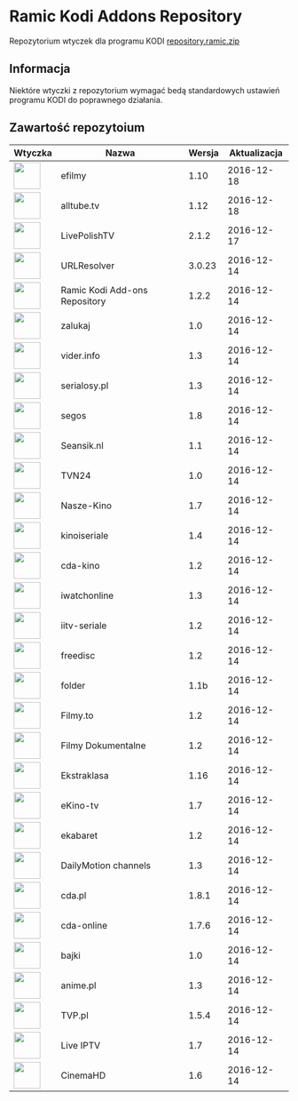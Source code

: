 # Ramic Kodi Addons Repository
Repozytorium wtyczek dla programu KODI
[repository.ramic.zip](https://github.com/ramicspa/kodi/raw/master/repository.ramic.zip)
## Informacja
Niektóre wtyczki z repozytorium wymagać bedą standardowych ustawień programu KODI do poprawnego działania.
## Zawartość repozytoium
|Wtyczka|Nazwa|Wersja|Aktualizacja|
|---|---|---|---|
|<img src="https://raw.githubusercontent.com/ramicspa/kodi/master/zips/plugin.video.efilmy/icon.png" width="48">|efilmy|1.10|2016-12-18
|<img src="https://raw.githubusercontent.com/ramicspa/kodi/master/zips/plugin.video.alltube.tv/icon.png" width="48">|alltube.tv|1.12|2016-12-18
|<img src="https://raw.githubusercontent.com/ramicspa/kodi/master/zips/plugin.video.LivePolishTV/icon.png" width="48">|LivePolishTV|2.1.2|2016-12-17
|<img src="https://raw.githubusercontent.com/ramicspa/kodi/master/zips/script.module.urlresolver/icon.png" width="48">|URLResolver|3.0.23|2016-12-14
|<img src="https://raw.githubusercontent.com/ramicspa/kodi/master/zips/repository.ramic/icon.png" width="48">|Ramic Kodi Add-ons Repository|1.2.2|2016-12-14
|<img src="https://raw.githubusercontent.com/ramicspa/kodi/master/zips/plugin.video.zalukajcom/icon.png" width="48">|zalukaj|1.0|2016-12-14
|<img src="https://raw.githubusercontent.com/ramicspa/kodi/master/zips/plugin.video.viderpl/icon.png" width="48">|vider.info|1.3|2016-12-14
|<img src="https://raw.githubusercontent.com/ramicspa/kodi/master/zips/plugin.video.serialosypl/icon.png" width="48">|serialosy.pl|1.3|2016-12-14
|<img src="https://raw.githubusercontent.com/ramicspa/kodi/master/zips/plugin.video.segos/icon.png" width="48">|segos|1.8|2016-12-14
|<img src="https://raw.githubusercontent.com/ramicspa/kodi/master/zips/plugin.video.seansik.nl/icon.png" width="48">|Seansik.nl|1.1|2016-12-14
|<img src="https://raw.githubusercontent.com/ramicspa/kodi/master/zips/plugin.video.ramictvn24/icon.png" width="48">|TVN24|1.0|2016-12-14
|<img src="https://raw.githubusercontent.com/ramicspa/kodi/master/zips/plugin.video.naszekino/icon.png" width="48">|Nasze-Kino|1.7|2016-12-14
|<img src="https://raw.githubusercontent.com/ramicspa/kodi/master/zips/plugin.video.kinoiseriale/icon.png" width="48">|kinoiseriale|1.4|2016-12-14
|<img src="https://raw.githubusercontent.com/ramicspa/kodi/master/zips/plugin.video.kino24tv/icon.png" width="48">|cda-kino|1.2|2016-12-14
|<img src="https://raw.githubusercontent.com/ramicspa/kodi/master/zips/plugin.video.iwatchonline/icon.png" width="48">|iwatchonline|1.3|2016-12-14
|<img src="https://raw.githubusercontent.com/ramicspa/kodi/master/zips/plugin.video.iitv/icon.png" width="48">|iitv-seriale|1.2|2016-12-14
|<img src="https://raw.githubusercontent.com/ramicspa/kodi/master/zips/plugin.video.freedisc.pl/icon.png" width="48">|freedisc|1.2|2016-12-14
|<img src="https://raw.githubusercontent.com/ramicspa/kodi/master/zips/plugin.video.folderramic/icon.png" width="48">|folder|1.1b|2016-12-14
|<img src="https://raw.githubusercontent.com/ramicspa/kodi/master/zips/plugin.video.filmyto/icon.png" width="48">|Filmy.to|1.2|2016-12-14
|<img src="https://raw.githubusercontent.com/ramicspa/kodi/master/zips/plugin.video.filmydokumentalne/icon.png" width="48">|Filmy Dokumentalne|1.2|2016-12-14
|<img src="https://raw.githubusercontent.com/ramicspa/kodi/master/zips/plugin.video.ekstraklasa/icon.png" width="48">|Ekstraklasa|1.16|2016-12-14
|<img src="https://raw.githubusercontent.com/ramicspa/kodi/master/zips/plugin.video.ekinotv/icon.png" width="48">|eKino-tv|1.7|2016-12-14
|<img src="https://raw.githubusercontent.com/ramicspa/kodi/master/zips/plugin.video.ekabaretpl/icon.png" width="48">|ekabaret|1.2|2016-12-14
|<img src="https://raw.githubusercontent.com/ramicspa/kodi/master/zips/plugin.video.dmchannels/icon.png" width="48">|DailyMotion channels|1.3|2016-12-14
|<img src="https://raw.githubusercontent.com/ramicspa/kodi/master/zips/plugin.video.cdapl/icon.png" width="48">|cda.pl|1.8.1|2016-12-14
|<img src="https://raw.githubusercontent.com/ramicspa/kodi/master/zips/plugin.video.cdaonline/icon.png" width="48">|cda-online|1.7.6|2016-12-14
|<img src="https://raw.githubusercontent.com/ramicspa/kodi/master/zips/plugin.video.bajkionline/icon.png" width="48">|bajki|1.0|2016-12-14
|<img src="https://raw.githubusercontent.com/ramicspa/kodi/master/zips/plugin.video.anime.pl/icon.png" width="48">|anime.pl|1.3|2016-12-14
|<img src="https://raw.githubusercontent.com/ramicspa/kodi/master/zips/plugin.video.TVP.pl/icon.png" width="48">|TVP.pl|1.5.4|2016-12-14
|<img src="https://raw.githubusercontent.com/ramicspa/kodi/master/zips/plugin.video.LiveIPTV/icon.png" width="48">|Live IPTV|1.7|2016-12-14
|<img src="https://raw.githubusercontent.com/ramicspa/kodi/master/zips/plugin.video.CinemaHD/icon.png" width="48">|CinemaHD|1.6|2016-12-14